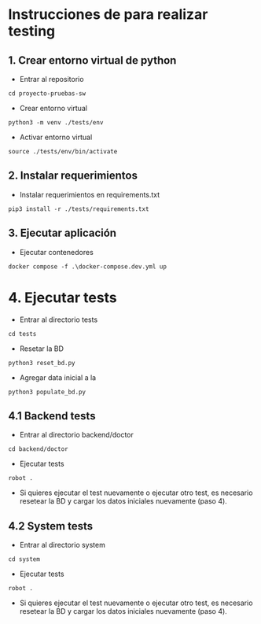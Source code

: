 # Instrucciones de para realizar testing
## 1. Crear entorno virtual de python
- Entrar al repositorio
```
cd proyecto-pruebas-sw
```
- Crear entorno virtual
```
python3 -m venv ./tests/env
```
- Activar entorno virtual
```
source ./tests/env/bin/activate
```

## 2. Instalar requerimientos
- Instalar requerimientos en requirements.txt
```
pip3 install -r ./tests/requirements.txt
```

## 3. Ejecutar aplicación
- Ejecutar contenedores
```
docker compose -f .\docker-compose.dev.yml up
```

# 4. Ejecutar tests
- Entrar al directorio tests
```
cd tests
```
- Resetar la BD
```
python3 reset_bd.py
```
- Agregar data inicial a la 
```
python3 populate_bd.py
```
## 4.1 Backend tests
- Entrar al directorio backend/doctor
```
cd backend/doctor
```
- Ejecutar tests
```
robot .
```
- Si quieres ejecutar el test nuevamente o ejecutar otro test, es necesario resetear la BD y cargar los datos iniciales nuevamente (paso 4).

## 4.2 System tests
- Entrar al directorio system
```
cd system
```
- Ejecutar tests
```
robot .
```
- Si quieres ejecutar el test nuevamente o ejecutar otro test, es necesario resetear la BD y cargar los datos iniciales nuevamente (paso 4).
